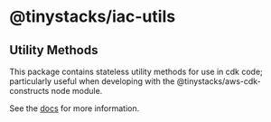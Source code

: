 # @tinystacks/iac-utils

## Utility Methods
This package contains stateless utility methods for use in cdk code; particularly useful when developing with the @tinystacks/aws-cdk-constructs node module.

See the [docs](docs/modules.md) for more information.